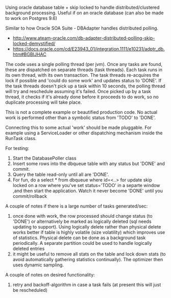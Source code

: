 Using oracle database table + skip locked to handle distributed/clustered background processing.
Useful if on an oracle database (can also be made to work on Postgres 9.6)

Similar to how Oracle SOA Suite - DBAdapter handles distributed polling.
* http://www.ateam-oracle.com/db-adapter-distributed-polling-skip-locked-demystified/
* https://docs.oracle.com/cd/E23943_01/integration.1111/e10231/adptr_db.htm#BGBIJHAC

The code uses a single polling thread (per jvm).  Once any tasks are found, these are dispatched on separate threads (task threads). Each task runs in its own thread, with its own transaction.
The task threads re-acquires the lock if possible and 'could do some work' and updates status to 'DONE'.  If the task threads doesn't pick up a task within 10 seconds, the polling thread will try and reschedule assuming it's failed.  Once picked up by a task thread, it checks if it's already done before it proceeds to do work, so no duplicate processing will take place.

This is not a complete example or beautified production code. No actual work is performed other than a symbolic status from 'TODO' to 'DONE'.

Connecting this to some actual 'work' should be made pluggable.  For example using a ServiceLoader or other dispatching mechanism inside the RunTask class.

For testing:

1. Start the DatabasePoller class
2. Insert some rows into the dbqueue table with any status but 'DONE' and commit.
3. Query the table read-only until all are 'DONE'.
4. For fun, do a select * from dbqueue where id=<..> for update skip locked on a row where you've set status='TODO' in a separte window ,and then start the application.  Watch it never become 'DONE' until you commit/rollback 

A couple of notes if there is a large number of tasks generated/sec:

1. once done with work, the row processed should change status (to 'DONE') or alternatively be marked as logically deleted (sql needs updating to support).  Using logically delete rather than physical delete works better if table is highly volatile (size volatility) which improves use of statistics.  Physical delete can be done as a background task periodically.  A separate partition could be used to handle logically deleted entries
2. it might be useful to remove all stats on the table and lock down stats (to avoid automatically gathering statistics continually). The optimizer then uses dynamic sampling.

A couple of notes on desired functionality:

1. retry and backoff-algorithm in case a task fails (at present this will just be rescheduled)
 

